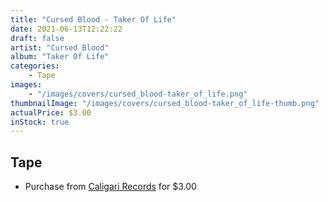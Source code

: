 ```yaml
---
title: "Cursed Blood - Taker Of Life"
date: 2021-06-13T12:22:22
draft: false
artist: "Cursed Blood"
album: "Taker Of Life"
categories:
    - Tape
images:
    - "/images/covers/cursed_blood-taker_of_life.png"
thumbnailImage: "/images/covers/cursed_blood-taker_of_life-thumb.png"
actualPrice: $3.00
inStock: true
---
```


## Tape
* Purchase from [Caligari Records](https://caligarirecords.storenvy.com/products/29380225-cursed-blood-taker-of-life) for $3.00
